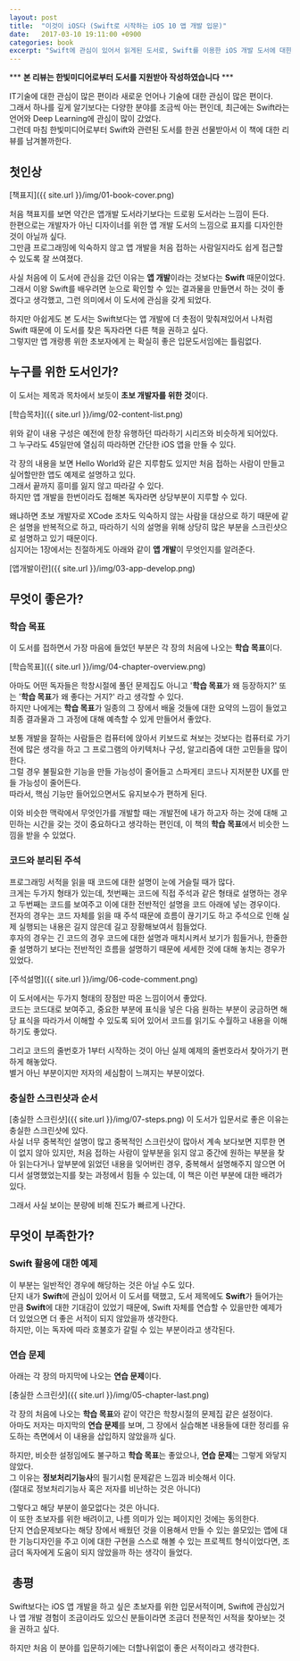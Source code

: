 ```yaml
---
layout: post
title:  "이것이 iOS다 (Swift로 시작하는 iOS 10 앱 개발 입문)"
date:   2017-03-10 19:11:00 +0900
categories: book
excerpt: "Swift에 관심이 있어서 읽게된 도서로, Swift를 이용한 iOS 개발 도서에 대한 리뷰이다."
---
```



\*\*\* **본 리뷰는 한빛미디어로부터 도서를 지원받아 작성하였습니다** \*\*\*


IT기술에 대한 관심이 많은 편이라 새로운 언어나 기술에 대한 관심이 많은 편이다.<br>
그래서 하나를 깊게 알기보다는 다양한 분야를 조금씩 아는 편인데,
최근에는 Swift라는 언어와 Deep Learning에 관심이 많이 갔었다.<br>
그런데 마침 한빛미디어로부터 Swift와 관련된 도서를 한권 선물받아서 이 책에 대한 리뷰를 남겨볼까한다.

## 첫인상

[책표지]({{ site.url }}/img/01-book-cover.png)

처음 책표지를 보면 약간은 앱개발 도서라기보다는 드로윙 도서라는 느낌이 든다.<br>
한편으로는 개발자가 아닌 디자이너를 위한 앱 개발 도서의 느낌으로 표지를 디자인한 것이 아닐까 싶다.<br>
그만큼 프로그래밍에 익숙하지 않고 앱 개발을 처음 접하는 사람일지라도 쉽게 접근할 수 있도록 잘 쓰여졌다.<br>

사실 처음에 이 도서에 관심을 갔던 이유는 **앱 개발**이라는 것보다는 **Swift** 때문이었다.<br>
그래서 이왕 Swift를 배우려면 눈으로 확인할 수 있는 결과물을 만들면서 하는 것이 좋겠다고 생각했고,
그런 의미에서 이 도서에 관심을 갖게 되었다.

하지만 아쉽게도 본 도서는 Swift보다는 앱 개발에 더 촛점이 맞춰져있어서 나처럼 Swift 때문에 이 도서를 찾은 독자라면 다른 책을 권하고 싶다.<br>
그렇지만 앱 개랑릉 위한 초보자에게 는 확실히 좋은 입문도서임에는 틀림없다.

## 누구를 위한 도서인가?

이 도서는 제목과 목차에서 보듯이 **초보 개발자를 위한 것**이다.

[학습목차]({{ site.url }}/img/02-content-list.png)

위와 같이 내용 구성은 예전에 한창 유행하던 따라하기 시리즈와 비슷하게 되어있다.<br>
그 누구라도 45일만에 열심히 따라하면 간단한 iOS 앱을 만들 수 있다.

각 장의 내용을 보면 Hello World와 같은 지루함도 있지만 처음 접하는 사람이 만들고 싶어할만한 앱도 예제로 설명하고 있다.<br>
그래서 끝까지 흥미를 잃지 않고 따라갈 수 있다.<br>
하지만 앱 개발을 한번이라도 접해본 독자라면 상당부분이 지루할 수 있다.

왜냐하면 초보 개발자로 XCode 조차도 익숙하지 않는 사람을 대상으로 하기 때문에 같은 설명을 반복적으로 하고,
따라하기 식의 설명을 위해 상당히 많은 부분을 스크린샷으로 설명하고 있기 때문이다.<br>
심지어는 1장에서는 친절하게도 아래와 같이 **앱 개발**이 무엇인지를 알려준다.

[앱개발이란]({{ site.url }}/img/03-app-develop.png)

## 무엇이 좋은가?

### 학습 목표

이 도서를 접하면서 가장 마음에 들었던 부분은 각 장의 처음에 나오는 **학습 목표**이다.

[학습목표]({{ site.url }}/img/04-chapter-overview.png)

아마도 어떤 독자들은 학창시절에 풀던 문제집도 아니고 '**학습 목표**가 왜 등장하지?' 또는 '**학습 목표**가 왜 좋다는 거지?' 라고 생각할 수 있다.<br>
하지만 나에게는 **학습 목표**가 일종의 그 장에서 배울 것들에 대한 요약의 느낌이 들었고 최종 결과물과 그 과정에 대해 예측할 수 있게 만들어서 좋았다.

보통 개발을 잘하는 사람들은 컴퓨터에 앉아서 키보드로 쳐보는 것보다는 컴퓨터로 가기 전에 많은 생각을 하고 그 프로그램의 아키텍처나 구성, 알고리즘에 대한 고민들을 많이 한다.<br>
그럴 경우 불필요한 기능을 만들 가능성이 줄어들고 스파게티 코드나 지저분한 UX를 만들 가능성이 줄어든다.<br>
따라서, 핵심 기능만 들어있으면서도 유지보수가 편하게 된다.

이와 비슷한 맥락에서 무엇인가를 개발할 때는 개발전에 내가 하고자 하는 것에 대해 고민하는 시간을 갖는 것이 중요하다고 생각하는 편인데,
이 책의 **학습 목표**에서 비슷한 느낌을 받을 수 있었다.

### 코드와 분리된 주석

프로그래밍 서적을 읽을 때 코드에 대한 설명이 눈에 거슬릴 때가 많다.<br>
크게는 두가지 형태가 있는데, 첫번째는 코드에 직접 주석과 같은 형태로 설명하는 경우고 두번째는 코드를 보여주고 이에 대한 전반적인 설명을 코드 아래에 넣는 경우이다.<br>
전자의 경우는 코드 자체를 읽을 때 주석 때문에 흐름이 끊기기도 하고 주석으로 인해 실제 실행되는 내용은 길지 않은데 길고 장황해보여서 힘들었다.<br>
후자의 경우는 긴 코드의 경우 코드에 대한 설명과 매치시켜서 보기가 힘들거나, 한줄한줄 설명하기 보다는 전반적인 흐름을 설명하기 때문에 세세한 것에 대해 놓치는 경우가 있었다.

[주석설명]({{ site.url }}/img/06-code-comment.png)

이 도서에서는 두가지 형태의 장점만 따온 느낌이어서 좋았다.<br>
코드는 코드대로 보여주고, 중요한 부분에 표식을 넣은 다음 원하는 부분이 궁금하면 해당 표식을 따라가서 이해할 수 있도록 되어 있어서 코드를 읽기도 수월하고 내용을 이해하기도 좋았다.

그리고 코드의 줄번호가 1부터 시작하는 것이 아닌 실제 예제의 줄번호라서 찾아가기 편하게 해놓았다.<br>
별거 아닌 부분이지만 저자의 세심함이 느껴지는 부분이었다.

### 충실한 스크린샷과 순서

[충실한 스크린샷]({{ site.url }}/img/07-steps.png)
이 도서가 입문서로 좋은 이유는 충실한 스크린샷에 있다.<br>
사실 너무 중복적인 설명이 많고 중복적인 스크린샷이 많아서 계속 보다보면 지루한 면이 없지 않아 있지만,
처음 접하는 사람이 앞부분을 읽지 않고 중간에 원하는 부분을 찾아 읽는다거나 앞부분에 읽었던 내용을 잊어버린 경우,
중복해서 설명해주지 않으면 어디서 설명했었는지를 찾는 과정에서 힘들 수 있는데, 이 책은 이런 부분에 대한 배려가 있다.

그래서 사실 보이는 분량에 비해 진도가 빠르게 나간다.


## 무엇이 부족한가?

### Swift 활용에 대한 예제

이 부분는 일반적인 경우에 해당하는 것은 아닐 수도 있다.<br>
단지 내가 **Swift**에 관심이 있어서 이 도서를 택했고, 도서 제목에도 **Swift**가 들어가는 만큼 **Swift**에 대한 기대감이 있었기 때문에,
Swift 자체를 연습할 수 있을만한 예제가 더 있었으면 더 좋은 서적이 되지 않았을까 생각한다.<br>
하지만, 이는 독자에 따라 호불호가 갈릴 수 있는 부분이라고 생각된다.

### 연습 문제

아래는 각 장의 마지막에 나오는 **연습 문제**이다.

[충실한 스크린샷]({{ site.url }}/img/05-chapter-last.png)

각 장의 처음에 나오는 **학습 목표**와 같이 약간은 학창시절의 문제집 같은 설정이다.<br>
아마도 저자는 마지막의 **연습 문제**를 보며, 그 장에서 실습해본 내용들에 대한 정리를 유도하는 측면에서 이 내용을 삽입하지 않았을까 싶다.

하지만, 비슷한 설정임에도 불구하고 **학습 목표**는 좋았으나, **연습 문제**는 그렇게 와닿지 않았다.<br>
그 이유는 **정보처리기능사**의 필기시험 문제같은 느낌과 비슷해서 이다.<br>
(절대로 정보처리기능사 혹은 저자를 비난하는 것은 아니다)

그렇다고 해당 부분이 쓸모없다는 것은 아니다.<br>
이 또한 초보자를 위한 배려이고, 나름 의미가 있는 페이지인 것에는 동의한다.<br>
단지 연습문제보다는 해당 장에서 배웠던 것을 이용해서 만들 수 있는 쓸모있는 앱에 대한 기능디자인을 주고 이에 대한 구현을 스스로 해볼 수 있는 프로젝트 형식이었다면,
조금더 독자에게 도움이 되지 않았을까 하는 생각이 들었다.

##  총평

Swift보다는 iOS 앱 개발을 하고 싶은 초보자를 위한 입문서적이며,
Swift에 관심있거나 앱 개발 경험이 조금이라도 있으신 분들이라면 조금더 전문적인 서적을 찾아보는 것을 권하고 싶다.

하지만 처음 이 분야를 입문하기에는 더할나위없이 좋은 서적이라고 생각한다.

